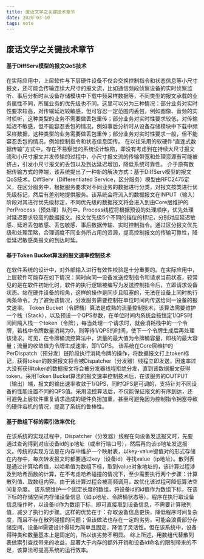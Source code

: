 ```yaml
---
title: 废话文学之关键技术章节
date: 2020-03-10
tags: note
---
```


## 废话文学之关键技术章节

#### 基于DiffServ模型的报文QoS技术
在实际应用中，上层软件与下层硬件设备不仅会交换控制指令和状态信息等小尺寸报文，还可能会传输连续大尺寸的报文流，比如通信频段侦察设备的实时侦察监听、事后分析时从设备存储模块中下载中频采样数据等，不同类型的报文承载的业务属性不同，所属业务的优先级也不同。这里可以分为三种情况：部分业务对实时性要求较高，对传输延迟较敏感，但可容忍一定范围内丢包，例如图像、音频的实时侦听，这种类型的业务不需要做丢包重传；部分业务对实时性要求较低，对传输延迟不敏感，但不能容忍丢包的情况，例如事后分析时从设备存储模块中下载中频采样数据，这种类型的业务需要做丢包重传；部分业务对实时性要求一般，但不能容忍丢包的情况，例如控制指令和状态信息回传。
在以往采用的软硬件“直连式数据传输”方式中，存在不易察觉的系统设计缺陷，即没有考虑到在持续大尺寸报文流和小尺寸报文并发传输的过程中，小尺寸报文流的传输带宽和处理资源有可能被挤占，引发小尺寸报文的丢包以及到达延迟增加，降低系统可靠性。
介于原有数据传输方式的弊端，该系统提出了一种新的解决方式：基于DiffServ模型的报文QoS技术。DiffServ（Differentiated Service，区分服务）模型由RFC2475定义，在区分服务中，根据服务要求对不同业务的数据进行分类，对报文按类进行优先级标记，然后有差别地提供服务。该系统会将流入的数据报文在INPUT（输入）阶段对其进行优先级标定，不同优先级的数据报文将会进入到由Core层维护的PerProcess（预处理）队列中，Process线程将根据预设的处理顺序，优先处理对延迟要求较高的数据报文。报文优先级5个不同的挡位的标记，分别对应延迟敏感、延迟丢包敏感、丢包敏感、事后数据传输、实时控制指令。通过区分报文优先级和处理策略，合理调度不同业务所占用的资源，提高控制报文的传输可靠性，降低延迟敏感类报文的到达时延。

#### 基于Token Bucket算法的报文速率控制技术
在软件系统的设计中，对外部输入进行有效性校验是十分重要的。在实际应用中，上层软件可能存在如下情况：同时向同一设备发送控制指令和请求当前状态，较常见的是在软件初始化时，软件的执行逻辑被编写为发送控制指令后，立即请求设备状态。站在硬件设备的视角，这样的操作是同步且阻塞的，无法在设备上同时执行两条命令。为了避免该情况，分发服务需要控制在单位时间内传送给同一设备的报文速率。
Token Bucket（令牌桶）算法是成熟的流量控制技术，该算法需要维护一个栈（Stack），以及预设一个QPS参数，在单位时间内系统会按恒定1/QPS时间间隔入栈一个token（令牌），每当处理一个请求时，就会消耗栈中的一个令牌，若栈中令牌数量消耗为0，则等待1/QPS的时间，使下一个令牌生成后再处理该请求。可见，在令牌桶流控算法中，流量的最大值为令牌桶容量，即栈的最大容量；流量的收敛值为令牌生成速率，即1/QPS。
该系统在Core层维护的PerDispatch（预分发）链阶段执行消耗令牌的操作，将数据报文打上token标记，获得token的数据报文将会被Dispatcher（分发器）线程立即发送，因速率过大没有获得token的数据报文将会被分发器线程拒绝分发，直到该数据报文获得token。采用Token Bucket算法的报文速率控制技术后，在该服务的OUTPUT（输出）端，报文的输出速率收敛于1/QPS，同时QPS是可调的，支持针对不同设备的性能设置不同的QPS值。采用流控算法后，不仅能保证报文的有序到达，还可避免上层软件重复请求造成的硬件负担加重，甚至可避免因为控制指令拥塞导致的硬件宕机的情况，提高了系统的鲁棒性。

#### 基于数组下标的索引效率优化
在该系统的实现过程中，Dispatcher（分发器）线程在向设备发送报文时，先要通过查询得到对应设备id的ip地址（或串行端口号），然后再向该ip地址发送报文。传统的实现方法是在内存中维护一个映射表，以key-value键值对的形式存储在内存中，每次转发报文时都要通过key（设备id）寻找value（ip地址）。散列表是通过计算哈希值，以哈希值为数组下标，取到value对象地址的，该计算过程涉及到哈希函数的计算，在不考虑哈希碰撞的情况下，至少需要执行两个步骤：计算散列值、取数组内容。由于该计算过程会被高频调用，故优化该过程可降低算法空间复杂度。
该系统维护一个固定长度的数组，将设备id的id值作为数组下标，在该下标的存储空间内存储设备信息（如ip地址、令牌桶状态等）。程序在执行取设备信息操作时，以设备id作为数组下标，即可直接取到设备信息，不需要计算散列值，减少了执行的步骤。这样的优势在于：存取设备信息更快，降低程序时间复杂度，而且不存在散列碰撞的问题；但该做法也存在一定的劣势，可能会浪费部分存储空间，设备id需要设计得较为简单且固定，降低了灵活性。但在该系统中，设备得种类和数量基本上是固定的，所以该劣势不明显。
综上所述，用数组代替散列表做索引查找带来的收益，显著大于内存的额外开销和设备id命名的限制带来的不足，该算法可提高系统的运行效率。